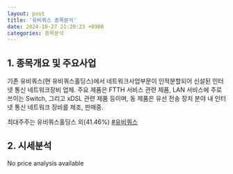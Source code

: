 ```yaml
---
layout: post
title: '유비쿼스 종목분석'
date: 2024-10-27 21:20:23 +0900
categories: 종목분석
---
```


## 1. 종목개요 및 주요사업

기존 유비쿼스(현 유비쿼스홀딩스)에서 네트워크사업부문이 인적분할되어 신설된 인터넷 통신 네트워크장비 업체. 주요 제품은 FTTH 서비스 관련 제품, LAN 서비스에 주로 쓰이는 Switch, 그리고 xDSL 관련 제품 등이며, 동 제품은 유선 전송 장치 분야 내 인터넷 통신 네트워크 장비를 제조, 판매중.

최대주주는 유비쿼스홀딩스 외(41.46%)
[#유비쿼스](#)

## 2. 시세분석

No price analysis available
